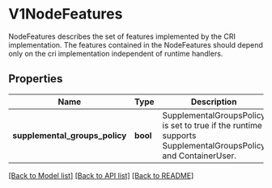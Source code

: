 # V1NodeFeatures

NodeFeatures describes the set of features implemented by the CRI implementation. The features contained in the NodeFeatures should depend only on the cri implementation independent of runtime handlers.
## Properties
Name | Type | Description | Notes
------------ | ------------- | ------------- | -------------
**supplemental_groups_policy** | **bool** | SupplementalGroupsPolicy is set to true if the runtime supports SupplementalGroupsPolicy and ContainerUser. | [optional] 

[[Back to Model list]](../README.md#documentation-for-models) [[Back to API list]](../README.md#documentation-for-api-endpoints) [[Back to README]](../README.md)


